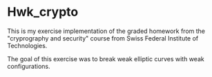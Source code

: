 # Hwk_crypto

This is my exercise implementation of the graded homework from the "cryprography and security" course from Swiss Federal Institute of Technologies. 

The goal of this exercise was to break weak elliptic curves with weak configurations. 
